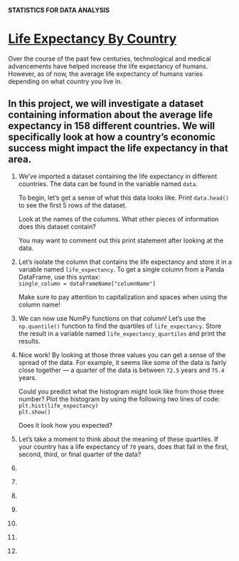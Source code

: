 #### STATISTICS FOR DATA ANALYSIS
# <a href="https://www.codecademy.com/paths/analyze-data-with-python/tracks/ida-6-statistics-for-data-analysis/modules/ida-6-2-quartiles-quantiles/projects/life-expectancy-by-country" target="_blank">Life Expectancy By Country</a>
Over the course of the past few centuries, technological and medical advancements have helped increase the life expectancy of humans. However, as of now, the average life expectancy of humans varies depending on what country you live in.

In this project, we will investigate a dataset containing information about the average life expectancy in 158 different countries. We will specifically look at how a country’s economic success might impact the life expectancy in that area.
------------
1. <p>We’ve imported a dataset containing the life expectancy in different countries. The data can be found in the variable named <code>data</code>.</p><p>To begin, let’s get a sense of what this data looks like. Print <code>data.head()</code> to see the first 5 rows of the dataset.</p><p>Look at the names of the columns. What other pieces of information does this dataset contain?</p><p>You may want to comment out this print statement after looking at the data.</p>
2. <p>Let’s isolate the column that contains the life expectancy and store it in a variable named <code>life_expectancy</code>. To get a single column from a Panda DataFrame, use this syntax:<br /><code>single_column = dataFrameName["columnName"]</code></p><p>Make sure to pay attention to capitalization and spaces when using the column name!</p>
3. <p>We can now use NumPy functions on that column! Let’s use the <code>np.quantile()</code> function to find the quartiles of <code>life_expectancy</code>. Store the result in a variable named <code>life_expectancy_quartiles</code> and print the results.</p>
4. <p>Nice work! By looking at those three values you can get a sense of the spread of the data. For example, it seems like some of the data is fairly close together — a quarter of the data is between <code>72.5</code> years and <code>75.4</code> years.</p><p>Could you predict what the histogram might look like from those three number? Plot the histogram by using the following two lines of code:<br /><code>plt.hist(life_expectancy)</code><br /><code>plt.show()</code></p>Does it look how you expected?
5. <p>Let’s take a moment to think about the meaning of these quartiles. If your country has a life expectancy of <code>70</code> years, does that fall in the first, second, third, or final quarter of the data?</p>
6. <p></p><p></p>
7. <p></p><p></p>
8. <p></p><p></p>
9. <p></p><p></p>
10. <p></p><p></p>
11. <p></p><p></p>
12. <p></p><p></p>
<code>

